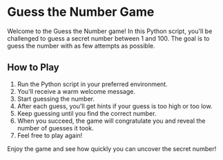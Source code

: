 # Guess the Number Game

Welcome to the Guess the Number game! In this Python script, you'll be challenged to guess a secret number between 1 and 100. The goal is to guess the number with as few attempts as possible.

## How to Play

1. Run the Python script in your preferred environment.
2. You'll receive a warm welcome message.
3. Start guessing the number.
4. After each guess, you'll get hints if your guess is too high or too low.
5. Keep guessing until you find the correct number.
6. When you succeed, the game will congratulate you and reveal the number of guesses it took.
7. Feel free to play again!

Enjoy the game and see how quickly you can uncover the secret number!
